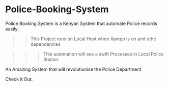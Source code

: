 # Police-Booking-System

Police Booking System is a Kenyan System that automate Police records easily;

>> This Project runs on Local Host when Xampp is on and othe dependencies

   >>> This automation will see a swift Processes in Local Police Station.
>   >> 
An Amazing  System that will revolutionise the Police Department
          



Check it Out.
